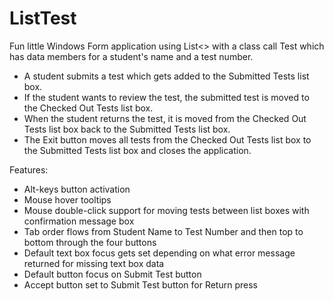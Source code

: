 # ListTest

Fun little Windows Form application using List<> with a class call Test which has data members for a student's name and a test number.

- A student submits a test which gets added to the Submitted Tests list box. 
- If the student wants to review the test, the submitted test is moved to the Checked Out Tests list box.
- When the student returns the test, it is moved from the Checked Out Tests list box back to the Submitted Tests list box.
- The Exit button moves all tests from the Checked Out Tests list box to the Submitted Tests list box and closes the application.

Features:
- Alt-keys button activation
- Mouse hover tooltips
- Mouse double-click support for moving tests between list boxes with confirmation message box
- Tab order flows from Student Name to Test Number and then top to bottom through the four buttons
- Default text box focus gets set depending on what error message returned for missing text box data
- Default button focus on Submit Test button
- Accept button set to Submit Test button for Return press
